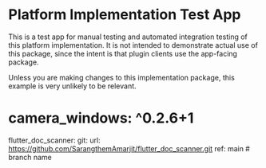 # Platform Implementation Test App

This is a test app for manual testing and automated integration testing
of this platform implementation. It is not intended to demonstrate actual use of
this package, since the intent is that plugin clients use the app-facing
package.

Unless you are making changes to this implementation package, this example is
very unlikely to be relevant.
  # camera_windows: ^0.2.6+1

 flutter_doc_scanner:
    git:
      url: https://github.com/SarangthemAmarjit/flutter_doc_scanner.git
      ref: main # branch name